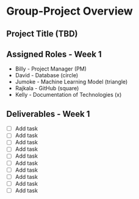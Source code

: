 # Group-Project Overview
## Project Title (TBD)

## Assigned Roles - Week 1
* Billy - Project Manager (PM)
* David - Database (circle)
* Jumoke - Machine Learning Model (triangle)
* Rajkala - GitHub (square)
* Kelly - Documentation of Technologies (x)

## Deliverables - Week 1
- [ ] Add task
- [ ] Add task
- [ ] Add task
- [ ] Add task
- [ ] Add task
- [ ] Add task
- [ ] Add task
- [ ] Add task
- [ ] Add task
- [ ] Add task